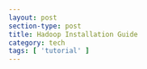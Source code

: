 ```yaml
---
layout: post
section-type: post
title: Hadoop Installation Guide
category: tech
tags: [ 'tutorial' ]
---
```

